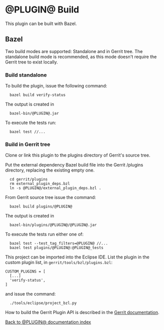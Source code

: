 @PLUGIN@ Build
==============

This plugin can be built with Bazel.

Bazel
----

Two build modes are supported: Standalone and in Gerrit tree.
The standalone build mode is recommended, as this mode doesn't require
the Gerrit tree to exist locally.

### Build standalone

To build the plugin, issue the following command:

```
  bazel build verify-status
```

The output is created in

```
  bazel-bin/@PLUGIN@.jar
```

To execute the tests run:

```
  bazel test //...
```

### Build in Gerrit tree

Clone or link this plugin to the plugins directory of Gerrit's source
tree.

Put the external dependency Bazel build file into the Gerrit /plugins
directory, replacing the existing empty one.

```
  cd gerrit/plugins
  rm external_plugin_deps.bzl
  ln -s @PLUGIN@/external_plugin_deps.bzl .
```

From Gerrit source tree issue the command:

```
  bazel build plugins/@PLUGIN@
```

The output is created in

```
  bazel-bin/plugins/@PLUGIN@/@PLUGIN@.jar
```

To execute the tests run either one of:

```
  bazel test --test_tag_filters=@PLUGIN@ //...
  bazel test plugins/@PLUGIN@:@PLUGIN@_tests
```

This project can be imported into the Eclipse IDE. List the plugin in the
custom plugin list, in `gerrit/tools/bzl/plugins.bzl`:

```
CUSTOM_PLUGINS = [
  [...]
  'verify-status',
]
```

and issue the command:

```
  ./tools/eclipse/project_bzl.py
```

How to build the Gerrit Plugin API is described in the [Gerrit
documentation](../../../Documentation/dev-bazel.html#_extension_and_plugin_api_jar_files).

[Back to @PLUGIN@ documentation index][index]

[index]: index.html
